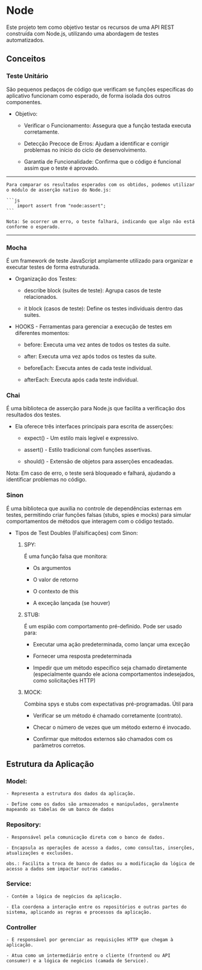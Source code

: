 # Node

Este projeto tem como objetivo testar os recursos de uma API REST construída com Node.js, utilizando uma abordagem de testes automatizados.

## Conceitos

### Teste Unitário

São pequenos pedaços de código que verificam se funções específicas do aplicativo funcionam como esperado, de forma isolada dos outros componentes.

* Objetivo:

    - Verificar o Funcionamento: Assegura que a função testada executa corretamente.

    - Detecção Precoce de Erros: Ajudam a identificar e corrigir problemas no início do ciclo de desenvolvimento.

    - Garantia de Funcionalidade: Confirma que o código é funcional assim que o teste é aprovado.

<hr>

    Para comparar os resultados esperados com os obtidos, podemos utilizar o módulo de asserção nativo do Node.js:

    ```js
        import assert from "node:assert";
    ```

    Nota: Se ocorrer um erro, o teste falhará, indicando que algo não está conforme o esperado.

<hr>

### Mocha

É um framework de teste JavaScript amplamente utilizado para organizar e executar testes de forma estruturada.

* Organização dos Testes:

    - describe block (suites de teste): Agrupa casos de teste relacionados.

    - it block (casos de teste): Define os testes individuais dentro das suites.

* HOOKS - Ferramentas para gerenciar a execução de testes em diferentes momentos:

    - before: Executa uma vez antes de todos os testes da suite.

    - after: Executa uma vez após todos os testes da suite.

    - beforeEach: Executa antes de cada teste individual.

    - afterEach: Executa após cada teste individual.

### Chai

É uma biblioteca de asserção para Node.js que facilita a verificação dos resultados dos testes.

* Ela oferece três interfaces principais para escrita de asserções:

    - expect() - Um estilo mais legível e expressivo.

    - assert() - Estilo tradicional com funções assertivas.

    - should() - Extensão de objetos para asserções encadeadas.

Nota: Em caso de erro, o teste será bloqueado e falhará, ajudando a identificar problemas no código.

### Sinon

É uma biblioteca que auxilia no controle de dependências externas em testes, permitindo criar funções falsas (stubs, spies e mocks) para simular comportamentos de métodos que interagem com o código testado.

* Tipos de Test Doubles (Falsificações) com Sinon:

    1. SPY:

        É uma função falsa que monitora:

        - Os argumentos

        - O valor de retorno

        - O contexto de this

        - A exceção lançada (se houver)

    2. STUB:

        É um espião com comportamento pré-definido. Pode ser usado para:

        - Executar uma ação predeterminada, como lançar uma exceção

        - Fornecer uma resposta predeterminada

        - Impedir que um método específico seja chamado diretamente (especialmente quando ele aciona comportamentos indesejados, como solicitações HTTP)

    3. MOCK:

        Combina spys e stubs com expectativas pré-programadas. Útil para

        - Verificar se um método é chamado corretamente (contrato).

        - Checar o número de vezes que um método externo é invocado.

        - Confirmar que métodos externos são chamados com os parâmetros corretos.

## Estrutura da Aplicação

### Model:

    - Representa a estrutura dos dados da aplicação.

    - Define como os dados são armazenados e manipulados, geralmente mapeando as tabelas de um banco de dados

### Repository:

    - Responsável pela comunicação direta com o banco de dados.

    - Encapsula as operações de acesso a dados, como consultas, inserções, atualizações e exclusões.

    obs.: Facilita a troca de banco de dados ou a modificação da lógica de acesso a dados sem impactar outras camadas.

### Service:

    - Contém a lógica de negócios da aplicação.

    - Ela coordena a interação entre os repositórios e outras partes do sistema, aplicando as regras e processos da aplicação.

### Controller

    - É responsável por gerenciar as requisições HTTP que chegam à aplicação.

    - Atua como um intermediário entre o cliente (frontend ou API consumer) e a lógica de negócios (camada de Service).
